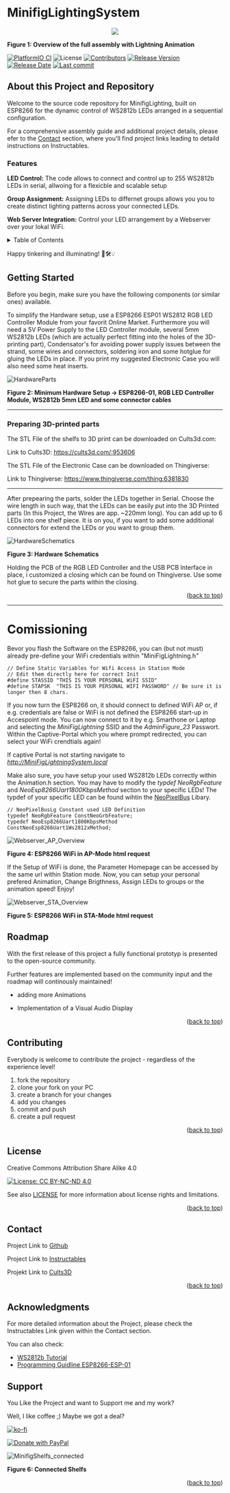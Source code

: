<a name="readme-top"></a>

# MinifigLightingSystem

<p align="center">
  <img src="https://github.com/JoJos1220/MinifigLightingSystem_private/assets/97045955/dce00213-b5e8-45a6-9424-da8050b2ed47" />
</p>

**Figure 1: Overview of the full assembly with Lightning Animation**

[![PlatformIO CI][build-shield]][build-url]
![License][license-url]
[![Contributors][contributors-shield]][contributors-url]
[![Release Version][realease-shield]][release-url]
[![Release Date][releasedate-shield]][releasedate-url]
[![Last commit][lastcommit-shield]][lastcommit-url]

## About this Project and Repository
Welcome to the source code repository for MinifigLighting, built on ESP8266 for the dynamic control of WS2812b LEDs arranged in a sequential configuration.

For a comprehensive assembly guide and additional project details, please efer to the <a href="#contact">Contact</a> section, where you'll find project links leading to detaild instructions on Instructables.

### Features

**LED Control:** The code allows to connect and control up to 255 WS2812b LEDs in serial, allwoing for a flexicble and scalable setup

**Group Assignment:** Assigning LEDs to differnet groups allows you you to create distinct lighting patterns across your connected LEDs.

**Web Server Integration:** Control your LED arrangement by a Webserver over your lokal WiFi.

<!-- TABLE OF CONTENTS -->
<details>
  <summary>Table of Contents</summary>
  <ol>
    <li><a href="#about-this-project-and-repository">About this Project/Repository</a></li>
    <li><a href="#getting-started">Getting Started</a></li>
    <li><a href="#roadmap">Roadmap</a></li>
    <li><a href="#contributing">Contributing</a></li>
    <li><a href="#license">License</a></li>
    <li><a href="#contact">Contact</a></li>
    <li><a href="#acknowledgments">Acknowledgments</a></li>
    <li><a href="#support">Support</a></li>
  </ol>
</details>

Happy tinkering and illuminating! 🚀🛠️💡

## Getting Started

Before you begin, make sure you have the following components (or similar ones) available.

To simplify the Hardware setup, use a ESP8266 ESP01 WS2812 RGB LED Controller Module from your favorit Online Market. Furthermore you will need a 5V Power Supply to the LED Controller module, several 5mm WS2812b LEDs (which are actually perfect fitting into the holes of the 3D-printing part), Condensator's for avoiding power supply issues between the strand, some wires and connectors, soldering iron and some hotglue for gluing the LEDs in place. If you print my suggested Electronic Case you will also need some heat inserts.

![HardwareParts](https://github.com/JoJos1220/MinifigLightingSystem/assets/97045955/39c5879d-b636-4aba-aa08-4fa3bfb26973)

**Figure 2: Minimum Hardware Setup -> ESP8266-01, RGB LED Controller Module, WS2812b 5mm LED and some connector cables**
_____________________________________________________________________________________________________________
### Preparing 3D-printed parts

The STL File of the shelfs to 3D print can be downloaded on Cults3d.com:

Link to Cults3D: https://cults3d.com/:953606

The STL File of the Electronic Case can be downloaded on Thingiverse:

Link to Thingiverse: https://www.thingiverse.com/thing:6381830

_____________________________________________________________________________________________________________

After prepearing the parts, solder the LEDs together in Serial. Choose the wire length in such way, that the LEDs can be easily put into the 3D Printed parts (In this Project, the Wires are app. ~220mm long). You can add up to 6 LEDs into one shelf piece. It is on you, if you want to add some additional connectors for extend the LEDs or you want to group them.

![HardwareSchematics](https://github.com/JoJos1220/MinifigLightingSystem/assets/97045955/bfcbb0c5-422d-40fb-9bbc-bfb07db1e2a2)

**Figure 3: Hardware Schematics**

Holding the PCB of the RGB LED Controller and the USB PCB Interface in place, i customized a closing which can be found on Thingiverse. Use some hot glue to secure the parts within the closing.

<p align="right">(<a href="#readme-top">back to top</a>)</p>

_____________________________________________________________________________________________________________

# Comissioning
Bevor you flash the Software on the ESP8266, you can (but not must) already pre-define your WiFi credentials within "MiniFigLightning.h"
```
// Define Static Variables for Wifi Access in Station Mode
// Edit them directly here for correct Init
#define STASSID "THIS IS YOUR PERSONAL WiFI SSID"
#define STAPSK  "THIS IS YOUR PERSONAL WIFI PASSWORD" // Be sure it is longer then 8 chars.
```
If you now turn the ESP8266 on, it should connect to defined WiFi AP or, if e.g. credentials are false or WiFi is not defined the ESP8266 start-up in Accespoint mode.
You can now connect to it by e.g. Smarthone or Laptop and selecting the *MiniFigLightning* SSID and the *AdminFigure_23* Passwort. Within the Captive-Portal which you where prompt redirected, you can select your WiFi crendtials again!

If captive Portal is not starting navigate to *http://MiniFigLightningSystem.local*

Make also sure, you have setup your used WS2812b LEDs correctly within the Animation.h section. You may have to modify the *typdef NeoRgbFeature* and *NeoEsp8266Uart1800KbpsMethod* section to your specific LEDs! The typdef of your specific LED can be found wihtin the [NeoPixelBus](https://github.com/Makuna/NeoPixelBus) Libary.
```
// NeoPixelBusLg Constant used LED Definition
typedef NeoRgbFeature ConstNeoGrbFeature;
typedef NeoEsp8266Uart1800KbpsMethod ConstNeoEsp8266Uart1Ws2812xMethod;
```

![Webserver_AP_Overview](https://github.com/JoJos1220/MinifigLightingSystem/assets/97045955/ca8783ef-c55e-4336-8384-b5a1b99a2392)

**Figure 4: ESP8266 WiFi in AP-Mode html request**

If the Setup of WiFi is done, the Parameter Homepage can be accessed by the same url within Station mode. Now, you can setup your personal prefered Animation, Change Brigthness, Assign LEDs to groups or the animation speed! Enjoy!

![Webserver_STA_Overview](https://github.com/JoJos1220/MinifigLightingSystem/assets/97045955/d98d7f13-f0e8-4f01-8fa8-c510aa57189c)

**Figure 5: ESP8266 WiFi in STA-Mode html request**

## Roadmap

With the first release of this project a fully functional prototyp is presented to the open-source community.

Further features are implemented based on the community input and the roadmap will continously maintained!

- adding more Animations

- Implementation of a Visual Audio Display

<p align="right">(<a href="#readme-top">back to top</a>)</p>

## Contributing

Everybody is welcome to contribute the project - regardless of the experience level!

1) fork the repository
2) clone your fork on your PC
3) create a branch for your changes
4) add you changes
5) commit and push
6) create a pull request

<p align="right">(<a href="#readme-top">back to top</a>)</p>

## License

Creative Commons Attribution Share Alike 4.0

[![License: CC BY-NC-ND 4.0](https://img.shields.io/badge/License-CC_BY--NC--ND_4.0-lightgrey.svg)](https://creativecommons.org/licenses/by-nc-nd/4.0/)

See also [LICENSE](LICENSE.md) for more information about license rights and limitations.

<p align="right">(<a href="#readme-top">back to top</a>)</p>

## Contact

Project Link to [Github](https://github.com/JoJo1220/MinifigLightingSystem)

Project Link to [Instructables](https://www.instructables.com/preview/EEYG3BQLDFYRULW/])

Projekt Link to [Cults3D](https://cults3d.com/de/modell-3d/haus/minifigures-compatible-shelf)

<p align="right">(<a href="#readme-top">back to top</a>)</p>

## Acknowledgments
For more detailed information about the Project, please check the Instructables Link given within the Contact section.

You can also check:
 * [WS2812b Tutorial](https://randomnerdtutorials.com/guide-for-ws2812b-addressable-rgb-led-strip-with-arduino/)
 * [Programming Guidline ESP8266-ESP-01](https://elektro.turanis.de/html/prj299/index.html)

## Support

You Like the Project and want to Support me and my work?

Well, I like coffee ;) Maybe we got a deal?

[![ko-fi](https://ko-fi.com/img/githubbutton_sm.svg)](https://ko-fi.com/G2G3OAILE)

[![Donate with PayPal](https://raw.githubusercontent.com/stefan-niedermann/paypal-donate-button/master/paypal-donate-button.png)](https://www.paypal.com/donate/?hosted_button_id=8CTAKMUENCF46)

![MinifigShelfs_connected](https://github.com/JoJos1220/MinifigLightingSystem_private/assets/97045955/6d02b5ce-e36f-4fb9-9e79-e40e2a683608)

**Figure 6: Connected Shelfs**

<p align="right">(<a href="#readme-top">back to top</a>)</p>


<!-- MARKDOWN LINKS & IMAGES -->
[build-shield]: https://github.com/JoJos1220/MinifigLightingSystem/actions/workflows/workflow.yml/badge.svg
[build-url]: https://github.com/JoJos1220/MinifigLightingSystem/actions/workflows/workflow.yml
[license-url]:https://img.shields.io/github/license/Jojos1220/MinifigLightingSystem?style=flat-square
[contributors-shield]: https://img.shields.io/github/contributors/JoJos1220/MinifigLightingSystem
[contributors-url]: https://github.com/JoJos1220/MinifigLightingSystem/graphs/contributors
[realease-shield]: https://img.shields.io/github/release/JoJos1220/MinifigLightingSystem.svg?style=plastic
[release-url]: https://github.com/JoJos1220/MinifigLightingSystem/releases/latest
[releasedate-shield]: https://img.shields.io/github/release-date/JoJos1220/MinifigLightingSystem.svg?style=plastic
[releasedate-url]: https://github.com/JoJos1220/MinifigLightingSystem/releases/latest/
[lastcommit-shield]: https://img.shields.io/github/last-commit/JoJos1220/MinifigLightingSystem?style=plastic
[lastcommit-url]: https://github.com/JoJos1220/MinifigLightingSystem/tree
